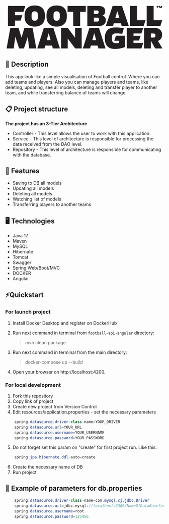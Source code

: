 <div id="header" align="center">
  <img src="football-image.svg.png" width="1600"/>
</div>

## 📖 Description
This app look like a simple visualisation of Football control.
Where you can add teams and players. Also you can manage players and teams, like
deleting, updating, see all models, deleting and transfer player to another team, 
and while transferring balance of teams will change.

## 📋 Project structure
**The project has an 3-Tier Architecture**
- Controller - This level allows the user to work with this application.
- Service - This level of architecture is responsible for processing the data received from the DAO level.
- Repository - This level of architecture is responsible for communicating with the database.

## 🎯 Features
- Saving to DB all models
- Updating all models
- Deleting all models
- Watching list of models
- Transferring players to another teams

## 🖥️ Technologies
- Java 17
- Maven
- MySQL
- Hibernate
- Tomcat
- Swagger
- Spring Web/Boot/MVC
- DOCKER
- Angular

## ⚡️Quickstart

### For launch project

1. Install Docker Desktop and register on DockerHub

2. Run next command in terminal from `football-api-angular` directory:

   > mvn clean package

3. Run next command in terminal from the main directory:

   > docker-compose up --build

4. Open your browser on http://localhost:4200.

### For local development

1. Fork this repository
2. Copy link of project
3. Create new project from Version Control
4. Edit resources/application.properties - set the necessary parameters

``` java
    spring.datasource.driver-class-name=YOUR_DRIVER
    spring.datasource.url=YOUR_URL
    spring.datasource.username=YOUR_USERNAME
    spring.datasource.password=YOUR_PASSWORD
```
5. Do not forget set this param on "create" for first project run. Like this:
``` java
    spring.jpa.hibernate.ddl-auto=create
```
6. Create the necessary name of DB
7. Run project

## 👀 Example of parameters for db.properties
``` java
    spring.datasource.driver-class-name=com.mysql.cj.jdbc.Driver
    spring.datasource.url=jdbc:mysql://localhost:3306/NameOfDataBase?useUnicode=true&serverTimezone=UTC
    spring.datasource.username=root
    spring.datasource.password=123456
```
